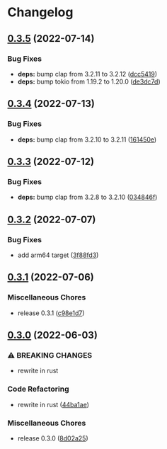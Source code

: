 # Changelog

## [0.3.5](https://github.com/neochrome/parameter-store-executor/compare/v0.3.4...v0.3.5) (2022-07-14)


### Bug Fixes

* **deps:** bump clap from 3.2.11 to 3.2.12 ([dcc5419](https://github.com/neochrome/parameter-store-executor/commit/dcc5419c24dd9a5292a83a7951490d513a7048a7))
* **deps:** bump tokio from 1.19.2 to 1.20.0 ([de3dc7d](https://github.com/neochrome/parameter-store-executor/commit/de3dc7d4aa36d71bc7b06da54d8f355e45170526))

## [0.3.4](https://github.com/neochrome/parameter-store-executor/compare/v0.3.3...v0.3.4) (2022-07-13)


### Bug Fixes

* **deps:** bump clap from 3.2.10 to 3.2.11 ([161450e](https://github.com/neochrome/parameter-store-executor/commit/161450e4f52147febbf65fb85318ffd326e50ae2))

## [0.3.3](https://github.com/neochrome/parameter-store-executor/compare/v0.3.2...v0.3.3) (2022-07-12)


### Bug Fixes

* **deps:** bump clap from 3.2.8 to 3.2.10 ([034846f](https://github.com/neochrome/parameter-store-executor/commit/034846f49fe88c73f086e423f38fea349a1307dc))

## [0.3.2](https://github.com/neochrome/parameter-store-executor/compare/v0.3.1...v0.3.2) (2022-07-07)


### Bug Fixes

* add arm64 target ([3f88fd3](https://github.com/neochrome/parameter-store-executor/commit/3f88fd30f9cb5296c8027c6d586454f1f2ef1dd7))

## [0.3.1](https://github.com/neochrome/parameter-store-executor/compare/v0.3.0...v0.3.1) (2022-07-06)


### Miscellaneous Chores

* release 0.3.1 ([c98e1d7](https://github.com/neochrome/parameter-store-executor/commit/c98e1d75e2a4d337472e81509fb951a36069651b))

## [0.3.0](https://github.com/neochrome/parameter-store-executor/compare/v0.2.2...v0.3.0) (2022-06-03)


### ⚠ BREAKING CHANGES

* rewrite in rust

### Code Refactoring

* rewrite in rust ([44ba1ae](https://github.com/neochrome/parameter-store-executor/commit/44ba1ae2be8fc0c1408d93c8fe884b4a81fefc5e))


### Miscellaneous Chores

* release 0.3.0 ([8d02a25](https://github.com/neochrome/parameter-store-executor/commit/8d02a254083cd76dee09c4116adf2e7d1da50cbf))
